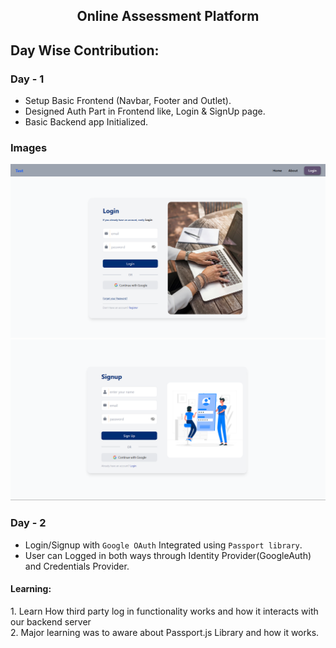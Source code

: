 <h2 align="center">Online Assessment Platform</h2>

## Day Wise Contribution:

### Day - 1
- Setup Basic Frontend (Navbar, Footer and Outlet).
- Designed Auth Part in Frontend like, Login & SignUp page.
- Basic Backend app Initialized.

### Images
![Navbar](https://github.com/amish0301/OA-Platform/blob/master/client/public/navbar.png)
![Login Page](https://github.com/amish0301/OA-Platform/blob/master/client/public/login.png)
![SignUp Page](https://github.com/amish0301/OA-Platform/blob/master/client/public/signup.png)

### Day - 2
- Login/Signup with `Google OAuth` Integrated using `Passport library`.
- User can Logged in both ways through Identity Provider(GoogleAuth) and Credentials Provider.

<h4>Learning:</h4>
    1. Learn How third party log in functionality works and how it interacts with our backend server <br />
    2. Major learning was to aware about Passport.js Library and how it works.
